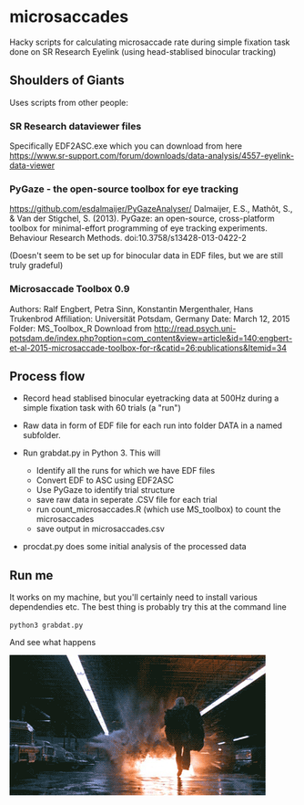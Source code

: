# microsaccades
Hacky scripts for calculating microsaccade rate during simple fixation task done on SR Research Eyelink (using head-stablised binocular tracking)


## Shoulders of Giants

Uses scripts from other people:

### SR Research dataviewer files
Specifically EDF2ASC.exe which you can download from here
https://www.sr-support.com/forum/downloads/data-analysis/4557-eyelink-data-viewer

### PyGaze - the open-source toolbox for eye tracking

https://github.com/esdalmaijer/PyGazeAnalyser/
Dalmaijer, E.S., Mathôt, S., & Van der Stigchel, S. (2013). PyGaze: an open-source, cross-platform toolbox for minimal-effort programming of eye tracking experiments. Behaviour Research Methods. doi:10.3758/s13428-013-0422-2

(Doesn't seem to be set up for binocular data in EDF files, but we are still truly gradeful)


### Microsaccade Toolbox 0.9
Authors: Ralf Engbert, Petra Sinn, Konstantin Mergenthaler, Hans Trukenbrod
Affiliation: Universität Potsdam, Germany
Date: March 12, 2015
Folder: MS_Toolbox_R
Download from http://read.psych.uni-potsdam.de/index.php?option=com_content&view=article&id=140:engbert-et-al-2015-microsaccade-toolbox-for-r&catid=26:publications&Itemid=34


## Process flow

- Record head stablised binocular eyetracking data at 500Hz during a simple fixation task with 60 trials (a "run")
- Raw data in form of EDF file for each run into folder DATA in a named subfolder. 
- Run grabdat.py in Python 3. This will
	- Identify all the runs for which we have EDF files
	- Convert EDF to ASC using EDF2ASC 
	- Use PyGaze to identify trial structure 
	- save raw data in seperate .CSV file for each trial
	- run count_microsaccades.R (which use MS_toolbox) to count the microsaccades
	- save output in microsaccades.csv
	
- procdat.py does some initial analysis of the processed data


## Run me

It works on my machine, but you'll certainly need to install various dependendies etc. The best thing is probably try this at the command line

<code>python3 grabdat.py</code>

And see what happens

![good luck](explosion.gif)

